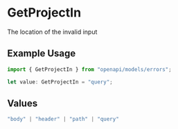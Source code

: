 # GetProjectIn

The location of the invalid input

## Example Usage

```typescript
import { GetProjectIn } from "openapi/models/errors";

let value: GetProjectIn = "query";
```

## Values

```typescript
"body" | "header" | "path" | "query"
```